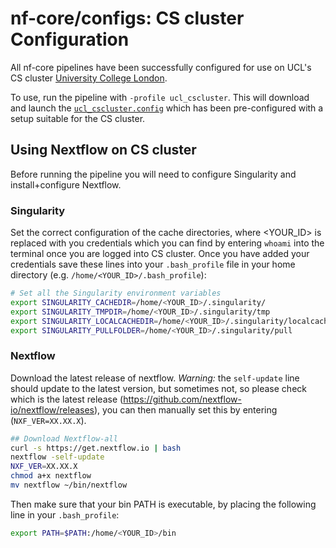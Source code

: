 # nf-core/configs: CS cluster Configuration

All nf-core pipelines have been successfully configured for use on UCL's CS cluster [University College London](https://hpc.cs.ucl.ac.uk/).

To use, run the pipeline with `-profile ucl_cscluster`. This will download and launch the [`ucl_cscluster.config`](../conf/ucl_cscluster.config) which has been pre-configured with a setup suitable for the CS cluster.

## Using Nextflow on CS cluster

Before running the pipeline you will need to configure Singularity and install+configure Nextflow.

### Singularity

Set the correct configuration of the cache directories, where <YOUR_ID> is replaced with you credentials which you can find by entering `whoami` into the terminal once you are logged into CS cluster. Once you have added your credentials save these lines into your `.bash_profile` file in your home directory (e.g. `/home/<YOUR_ID>/.bash_profile`):

```bash
# Set all the Singularity environment variables
export SINGULARITY_CACHEDIR=/home/<YOUR_ID>/.singularity/
export SINGULARITY_TMPDIR=/home/<YOUR_ID>/.singularity/tmp
export SINGULARITY_LOCALCACHEDIR=/home/<YOUR_ID>/.singularity/localcache
export SINGULARITY_PULLFOLDER=/home/<YOUR_ID>/.singularity/pull
```

### Nextflow

Download the latest release of nextflow. *Warning:* the `self-update` line should update to the latest version, but sometimes not, so please check which is the latest release (https://github.com/nextflow-io/nextflow/releases), you can then manually set this by entering (`NXF_VER=XX.XX.X`).

```bash
## Download Nextflow-all
curl -s https://get.nextflow.io | bash
nextflow -self-update
NXF_VER=XX.XX.X
chmod a+x nextflow
mv nextflow ~/bin/nextflow
```

Then make sure that your bin PATH is executable, by placing the following line in your `.bash_profile`:

```bash
export PATH=$PATH:/home/<YOUR_ID>/bin
```
